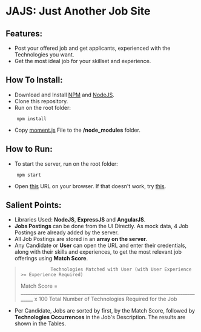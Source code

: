 # JAJS: Just Another Job Site

## Features:
  * Post your offered job and get applicants, experienced with the Technologies you want.
  * Get the most ideal job for your skillset and experience.

## How To Install:
  * Download and Install [NPM](https://www.npmjs.com/) and [NodeJS](https://nodejs.org/en/).
  * Clone this repository.
  * Run on the root folder:
```
    npm install
```
  * Copy [moment.js](https://momentjs.com/downloads/moment.js) File to the **/node_modules** folder.

## How to Run:
  * To start the server, run on the root folder:
```
    npm start
```
  * Open [this](http://localhost:8000) URL on your browser. If that doesn't work, try [this](http://localhost:9000).

## Salient Points:
  * Libraries Used: **NodeJS**, **ExpressJS** and **AngularJS**.
  * **Jobs Postings** can be done from the UI Directly. As mock data, 4 Job Postings are already added by the server.
  * All Job Postings are stored in an **array on the server**.
  * Any Candidate or **User** can open the URL and enter their credentials, along with their skills and experiences, to get the most relevant job offerings using **Match Score**.

>
>                Technologies Matched with User (with User Experience >= Experience Required)
> Match Score = _____________________________________________________________________________ x 100
>                         Total Number of Technologies Required for the Job
>

  * Per Candidate, Jobs are sorted by first, by the Match Score, followed by **Technologies Occurrences** in the Job's Description. The results are shown in the Tables.

